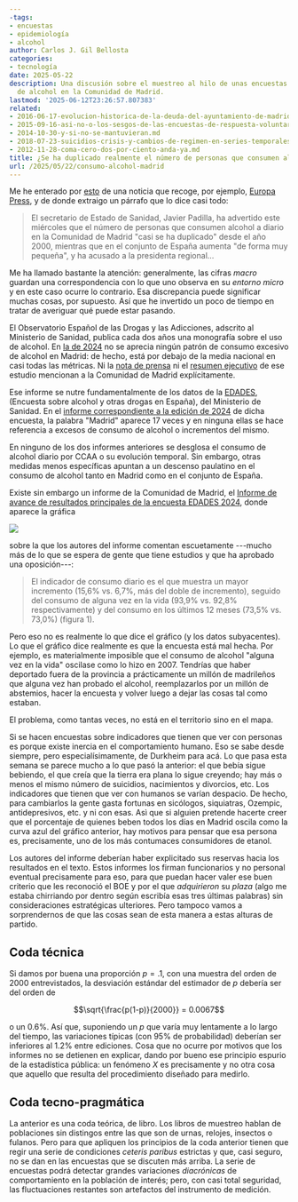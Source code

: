 ```yaml
---
-tags:
- encuestas
- epidemiología
- alcohol
author: Carlos J. Gil Bellosta
categories:
- tecnología
date: 2025-05-22
description: Una discusión sobre el muestreo al hilo de unas encuestas sobre consumo
  de alcohol en la Comunidad de Madrid.
lastmod: '2025-06-12T23:26:57.807383'
related:
- 2016-06-17-evolucion-historica-de-la-deuda-del-ayuntamiento-de-madrid.md
- 2015-09-16-asi-no-o-los-sesgos-de-las-encuestas-de-respuesta-voluntaria.md
- 2014-10-30-y-si-no-se-mantuvieran.md
- 2018-07-23-suicidios-crisis-y-cambios-de-regimen-en-series-temporales.md
- 2012-11-28-coma-cero-dos-por-ciento-anda-ya.md
title: ¿Se ha duplicado realmente el número de personas que consumen alcohol a diario en la provincia de Madrid?
url: /2025/05/22/consumo-alcohol-madrid
---
```


Me he enterado por
[esto](https://derechomercantilespana.blogspot.com/2025/06/madrid-es-la-capital-universitaria-de.html)
de una noticia que recoge, por ejemplo, [Europa Press](https://www.europapress.es/madrid/noticia-ministerio-sanidad-alerta-aumento-consumo-alcohol-madrid-ayuso-hace-poco-menos-delegada-comercial-20250611143450.html),
y de donde extraigo un párrafo que lo dice casi todo:

> El secretario de Estado de Sanidad, Javier Padilla, ha advertido este miércoles que el número de personas que consumen alcohol a diario en la Comunidad de Madrid "casi se ha duplicado" desde el año 2000, mientras que en el conjunto de España aumenta "de forma muy pequeña", y ha acusado a la presidenta regional...

Me ha llamado bastante la atención: generalmente, las cifras _macro_ guardan una correspondencia con lo que uno observa en su _entorno micro_ y en este caso ocurre lo contrario. Esa discrepancia puede significar muchas cosas, por supuesto. Así que he invertido un poco de tiempo en tratar de averiguar qué puede estar pasando.

El Observatorio Español de las Drogas y las Adicciones, adscrito al Ministerio de Sanidad, publica cada dos años una monografía sobre el uso de alcohol. En
[la de 2024](https://pnsd.sanidad.gob.es/profesionales/publicaciones/catalogo/catalogoPNSD/publicaciones/pdf/2024_OEDA_MonografiaAlcoholConsumoConsecuencias.pdf)
no se aprecia ningún patrón de consumo excesivo de alcohol en Madrid: de hecho, está por debajo de la media nacional en casi todas las métricas. Ni la [nota de prensa](https://pnsd.sanidad.gob.es/noticiasEventos/notas/2024/pdf/20240801_NP_SANIDAD_MonografiaAlcohol2024.pdf) ni el [resumen ejecutivo](https://pnsd.sanidad.gob.es/profesionales/publicaciones/catalogo/catalogoPNSD/publicaciones/pdf/2024_OEDA_MonografiaAlcoholConsumoConsecuencias_ResumenEjecutivo.pdf) de ese estudio mencionan a la Comunidad de Madrid explícitamente.

Ese informe se nutre fundamentalmente de los datos de la
[EDADES](https://pnsd.sanidad.gob.es/profesionales/sistemasInformacion/sistemaInformacion/encuestas_EDADES.htm),
(Encuesta sobre alcohol y otras drogas en España), del Ministerio de Sanidad. En el
[informe correspondiente a la edición de 2024](https://pnsd.sanidad.gob.es/profesionales/sistemasInformacion/sistemaInformacion/pdf/2024_Informe_EDADES.pdf)
de dicha encuesta, la palabra "Madrid" aparece 17 veces y en ninguna ellas se hace referencia a excesos de consumo de alcohol o incrementos del mismo.

En ninguno de los dos informes anteriores se desglosa el consumo de alcohol diario por CCAA o su evolución temporal. Sin embargo, otras medidas menos específicas apuntan a un descenso paulatino en el consumo de alcohol tanto en Madrid como en el conjunto de España.

Existe sin embargo un informe de la Comunidad de Madrid, el
[Informe de avance de resultados principales de la encuesta EDADES 2024](https://gestiona3.madrid.org/bvirtual/BVCM051478.pdf), donde aparece la gráfica

![](/wp-uploads/2025/evolucion-consumo-alcohol-madrid.png#center)

sobre la que los autores del informe comentan escuetamente ---mucho más de lo que se espera de gente que tiene estudios y que ha aprobado una oposición---:

> El indicador de consumo diario es el que muestra un mayor incremento (15,6% vs. 6,7%, más del doble de incremento), seguido del consumo de alguna vez en la vida (93,9% vs. 92,8% respectivamente) y del consumo en los últimos 12 meses (73,5% vs. 73,0%) (figura 1).

Pero eso no es realmente lo que dice el gráfico (y los datos subyacentes). Lo que el gráfico dice realmente es que la encuesta está mal hecha. Por ejemplo, es materialmente imposible que el consumo de alcohol "alguna vez en la vida" oscilase como lo hizo en 2007. Tendrías que haber deportado fuera de la provincia a prácticamente un millón de madrileños que alguna vez han probado el alcohol, reemplazarlos por un millón de abstemios, hacer la encuesta y volver luego a dejar las cosas tal como estaban.

El problema, como tantas veces, no está en el territorio sino en el mapa.

Si se hacen encuestas sobre indicadores que tienen que ver con personas es porque existe inercia en el comportamiento humano. Eso se sabe desde siempre, pero especialísimamente, de Durkheim para acá. Lo que pasa esta semana se parece mucho a lo que pasó la anterior: el que bebía sigue bebiendo, el que creía que la tierra era plana lo sigue creyendo; hay más o menos el mismo número de suicidios, nacimientos y divorcios, etc. Los indicadores que tienen que ver con humanos se varían despacio. De hecho, para cambiarlos la gente gasta fortunas en sicólogos, siquiatras, Ozempic, antidepresivos, etc. y ni con esas. Asì que si alguien pretende hacerte creer que el porcentaje de quienes beben todos los días en Madrid oscila como la curva azul del gráfico anterior, hay motivos para pensar que esa persona es, precisamente, uno de los más contumaces consumidores de etanol.

Los autores del informe deberían haber explicitado sus reservas hacia los resultados en el texto. Estos informes los firman funcionarios y no personal eventual precisamente para eso, para que puedan hacer valer ese buen criterio que les reconoció el BOE y por el que _adquirieron_ su _plaza_ (algo me estaba chirriando por dentro según escribía esas tres últimas palabras) sin consideraciones estratégicas ulteriores. Pero tampoco vamos a sorprendernos de que las cosas sean de esta manera a estas alturas de partido.

## Coda técnica

Si damos por buena una proporción $p = .1$, con una muestra del orden de 2000 entrevistados, la desviación estándar del estimador de $p$ debería ser del orden de

$$\sqrt{\frac{p(1-p)}{2000}} = 0.0067$$

o un 0.6%. Así que, suponiendo un $p$ que varía muy lentamente a lo largo del tiempo, las variaciones típicas (con 95% de probabilidad) deberían ser inferiores al 1.2% entre ediciones. Cosa que no ocurre por motivos que los informes no se detienen en explicar, dando por bueno ese principio espurio de la estadística pública: un fenómeno $X$ es precisamente y no otra cosa que aquello que resulta del procedimiento diseñado para medirlo.

## Coda tecno-pragmática

La anterior es una coda teórica, de libro. Los libros de muestreo hablan de poblaciones sin distingos entre las que son de urnas, relojes, insectos o fulanos. Pero para que apliquen los principios de la coda anterior tienen que regir una serie de condiciones _ceteris paribus_ estrictas y que, casi seguro, no se dan en las encuestas que se discuten más arriba. La serie de encuestas podrá detectar grandes variaciones _diacrónicas_ de comportamiento en la población de interés; pero, con casi total seguridad, las fluctuaciones restantes son artefactos del instrumento de medición.
